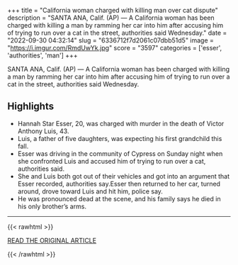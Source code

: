 +++
title = "California woman charged with killing man over cat dispute"
description = "SANTA ANA, Calif. (AP) — A California woman has been charged with killing a man by ramming her car into him after accusing him of trying to run over a cat in the street, authorities said Wednesday."
date = "2022-09-30 04:32:14"
slug = "6336712f7d2061c07dbb51d5"
image = "https://i.imgur.com/RmdUwYk.jpg"
score = "3597"
categories = ['esser', 'authorities', 'man']
+++

SANTA ANA, Calif. (AP) — A California woman has been charged with killing a man by ramming her car into him after accusing him of trying to run over a cat in the street, authorities said Wednesday.

## Highlights

- Hannah Star Esser, 20, was charged with murder in the death of Victor Anthony Luis, 43.
- Luis, a father of five daughters, was expecting his first grandchild this fall.
- Esser was driving in the community of Cypress on Sunday night when she confronted Luis and accused him of trying to run over a cat, authorities said.
- She and Luis both got out of their vehicles and got into an argument that Esser recorded, authorities say.Esser then returned to her car, turned around, drove toward Luis and hit him, police say.
- He was pronounced dead at the scene, and his family says he died in his only brother’s arms.

---

{{< rawhtml >}}
  <p class="article-category">
    <a target="_blank" href="https://apnews.com/article/entertainment-california-obituaries-santa-ana-311387a2cf8ceec8fbe0e4e417a5f454">READ THE ORIGINAL ARTICLE</a>
  </p>
{{< /rawhtml >}}
